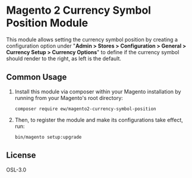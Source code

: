 # Magento 2 Currency Symbol Position Module
This module allows setting the currency symbol position by creating a configuration option under 
"**Admin > Stores > Configuration > General > Currency Setup > Currency Options**" to define if the currency symbol 
should render to the right, as left is the default.

## Common Usage
1. Install this module via composer within your Magento installation by running from your Magento's root directory: 
    ``` 
    composer require ew/magento2-currency-symbol-position
    ```

2. Then, to register the module and make its configurations take effect, run:
    ```
    bin/magento setup:upgrade
    ```

License
----

OSL-3.0
